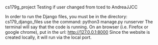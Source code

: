 cs179g_project
Testing if user changed from tced to AndreaJJCC

In order to run the Django files, you must be in the directory: cs179_django_files
  use the command: python3 manage.py runserver 
  The terminal will say that the code is running. 
  On an browser (i.e. Firefox or google chrome), put in the url: http://127.0.0.1:8000
      Since the website is created locally, it will run via the local port. 
      
    

